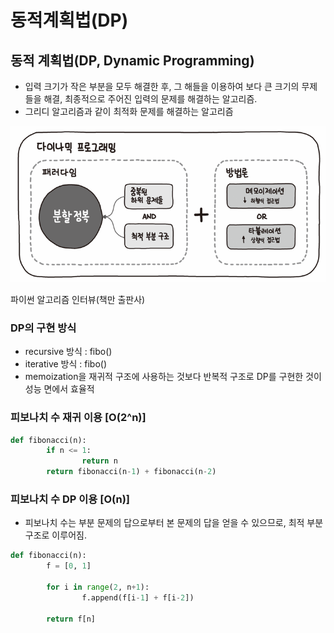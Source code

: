 # 동적계획법(DP)

## 동적 계획법(DP, Dynamic Programming)

- 입력 크기가 작은 부분을 모두 해결한 후, 그 해들을 이용하여 보다 큰 크기의 무제들을 해결, 최종적으로 주어진 입력의 문제를 해결하는 알고리즘.
- 그리디 알고리즘과 같이 최적화 문제를 해결하는 알고리즘

![파이썬 알고리즘 인터뷰(책만 출판사)](./img/119.png)

파이썬 알고리즘 인터뷰(책만 출판사)

### DP의 구현 방식

- recursive 방식 : fibo()
- iterative 방식 : fibo()
- memoization을 재귀적 구조에 사용하는 것보다 반복적 구조로 DP를 구현한 것이 성능 면에서 효율적

### 피보나치 수 재귀 이용 [O(2^n)]

```python
def fibonacci(n):
		if n <= 1:
				return n
		return fibonacci(n-1) + fibonacci(n-2)
```

### 피보나치 수 DP 이용 [O(n)]

- 피보나치 수는 부분 문제의 답으로부터 본 문제의 답을 얻을 수 있으므로, 최적 부분 구조로 이루어짐.

```python
def fibonacci(n):
		f = [0, 1]

		for i in range(2, n+1):
				f.append(f[i-1] + f[i-2])

		return f[n]
```
